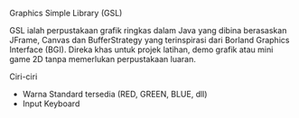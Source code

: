 
Graphics Simple Library (GSL)

GSL ialah perpustakaan grafik ringkas dalam Java yang dibina berasaskan JFrame, Canvas dan BufferStrategy yang terinspirasi
dari Borland Graphics Interface (BGI).
Direka khas untuk projek latihan, demo grafik atau mini game 2D tanpa memerlukan perpustakaan luaran.

Ciri-ciri
* Warna Standard tersedia (RED, GREEN, BLUE, dll)
* Input Keyboard
